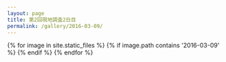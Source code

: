 ```yaml
---
layout: page
title: 第2回現地調査2日目
permalink: /gallery/2016-03-09/
---
```

<section id="photos">
{% for image in site.static_files %}
{% if image.path contains '2016-03-09' %}
<a href="{{image.path}}"><amp-img src="{{image.path}}" layout="responsive" width="4" height="3" /></a>
{% endif %}
{% endfor %}
</section>
